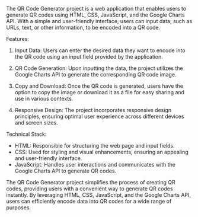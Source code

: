 The QR Code Generator project is a web application that enables users to generate QR codes using HTML, CSS, JavaScript, and the Google Charts API. With a simple and user-friendly interface, users can input data, such as URLs, text, or other information, to be encoded into a QR code.

Features:
1. Input Data: Users can enter the desired data they want to encode into the QR code using an input field provided by the application.

2. QR Code Generation: Upon inputting the data, the project utilizes the Google Charts API to generate the corresponding QR code image.

3. Copy and Download: Once the QR code is generated, users have the option to copy the image or download it as a file for easy sharing and use in various contexts.

4. Responsive Design: The project incorporates responsive design principles, ensuring optimal user experience across different devices and screen sizes.

Technical Stack:
- HTML: Responsible for structuring the web page and input fields.
- CSS: Used for styling and visual enhancements, ensuring an appealing and user-friendly interface.
- JavaScript: Handles user interactions and communicates with the Google Charts API to generate QR codes.

The QR Code Generator project simplifies the process of creating QR codes, providing users with a convenient way to generate QR codes instantly. By leveraging HTML, CSS, JavaScript, and the Google Charts API, users can efficiently encode data into QR codes for a wide range of purposes.
